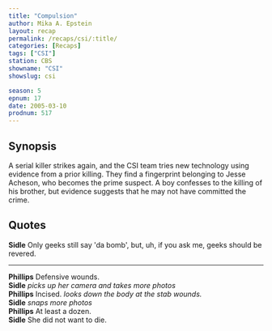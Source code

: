 ```yaml
---
title: "Compulsion"
author: Mika A. Epstein
layout: recap
permalink: /recaps/csi/:title/
categories: [Recaps]
tags: ["CSI"]
station: CBS
showname: "CSI"
showslug: csi

season: 5  
epnum: 17
date: 2005-03-10  
prodnum: 517 
---
```


## Synopsis

A serial killer strikes again, and the CSI team tries new technology using evidence from a prior killing. They find a fingerprint belonging to Jesse Acheson, who becomes the prime suspect. A boy confesses to the killing of his brother, but evidence suggests that he may not have committed the crime.

## Quotes

**Sidle** Only geeks still say 'da bomb', but, uh, if you ask me, geeks should be revered.  

- - -

**Phillips** Defensive wounds.  
**Sidle** _picks up her camera and takes more photos_  
**Phillips** Incised. _looks down the body at the stab wounds._  
**Sidle** _snaps more photos_  
**Phillips** At least a dozen.  
**Sidle** She did not want to die.